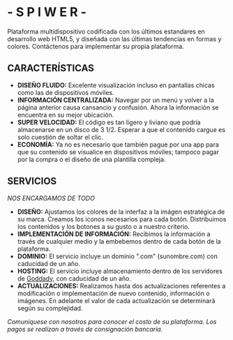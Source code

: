 <h1>- S P I W E R - </h1>
<p>
	Plataforma multidispositivo codificada con los últimos estandares en desarrollo web HTML5, y diseñada con las últimas tendencias en formas y colores. Contáctenos para implementar su propia plataforma.
</p>
<h2>CARACTERÍSTICAS</h2>
<ul>
	<li>
		<b>DISEÑO FLUIDO:</b> Excelente visualización incluso en pantallas chicas como las de dispositivos móviles.
	</li>
	<li>
		<b>INFORMACIÓN CENTRALIZADA:</b> Navegar por un menú y volver a la página anterior causa cansancio y confusión. Ahora la información se encuentra en su mejor ubicación.
	</li>
	<li>
		<b>SUPER VELOCIDAD:</b> El código es tan ligero y liviano que podría almacenarse en un disco de 3 1/2. Esperar a que el contenido cargue es solo cuestión de soltar el clic.
	</li>
	<li>
		<b>ECONOMÍA:</b> Ya no es necesario que también pague por una app para que su contenido se visualice en dispositivos móviles; tampoco pagar por la compra o el diseño de una plantilla compleja.
	</li>
</ul>
<h2>SERVICIOS</h2>
<p><i>NOS ENCARGAMOS DE TODO</i></p>
<ul>
	<li>
		<b>DISEÑO:</b> Ajustamos los colores de la interfaz a la imágen estratégica de su marca. Creamos los iconos necesarios para cada botón. Distribuimos los contenidos y los botones a su gusto o a nuestro criterio.
	</li>
	<li>
		<b>IMPLEMENTACIÓN DE INFORMACIÓN:</b> Recibimos la información a través de cualquier medio y la embebemos dentro de cada botón de la plataforma.
	</li>
	<li>
		<b>DOMINIO:</b> El servicio incluye un dominio ".com" (sunombre.com) con caducidad de un año.
	</li>
	<li>
		<b>HOSTING:</b> El servicio incluye almacenamiento dentro de los servidores de <a href="http://goddady.com/" target="_blank">Goddady</a>, con caducidad de un año.
	</li>
	<li>
		<b>ACTUALIZACIONES:</b> Realizamos hasta dos actualizaciones referentes a modificación o implementación de nuevo contenido, información o imágenes. En adelante el valor de cada actualización se determinará según su complejidad.
	</li>
</ul>
<p><i>Comuniquese con nosotros para conocer el costo de su plataforma. Los pagos se realizan a través de consignación bancaria.</i></p>
